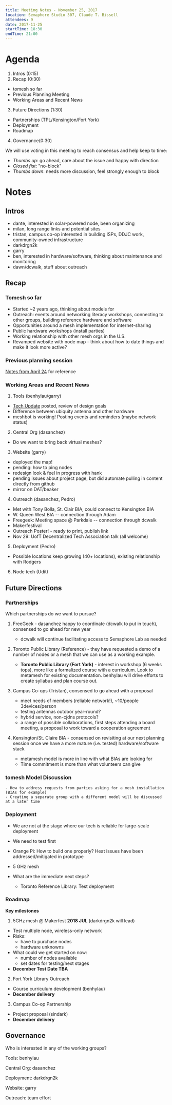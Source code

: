 ```yaml
---
title: Meeting Notes - November 25, 2017
location: Semaphore Studio 307, Claude T. Bissell
attendees: 9
date: 2017-11-25
startTime: 18:30
endTime: 21:00
---
```


# Agenda

1. Intros (0:15)
2. Recap (0:30)
  - tomesh so far
  - Previous Planning Meeting
  - Working Areas and Recent News
3. Future Directions (1:30)
  - Partnerships (TPL/Kensington/Fort York)
  - Deployment 
  - Roadmap
4. Governance(0:30)  

We will use voting in this meeting to reach consensus and help keep to time:
- _Thumbs up_: go ahead, care about the issue and happy with direction
- _Closed fist_: "no-block"
- _Thumbs down_: needs more discussion, feel strongly enough to block

# Notes

## Intros

- dante, interested in solar-powered node, been organizing
- milan, long range links and potential sites
- tristan, campus co-op interested in building ISPs, DDJC work, community-owned infrastructure
- darkdrgn2k
- garry
- ben, interested in hardware/software, thinking about maintenance and monitoring
- dawn/dcwalk, stuff about outreach

## Recap
### Tomesh so far
- Started ~2 years ago, thinking about models for 
- Outreach: events around networking literacy workshops, connecting to other groups, building reference hardware and software
- Opportunities around a mesh implementation for internet-sharing
- Public hardware workshops (install parties)
- Working relationship with other mesh orgs in the U.S.
- Revamped website with node map - think about how to date things and make it look more active?

### Previous planning session
[Notes from April 24](https://github.com/tomeshnet/documents/blob/master/meeting_notes/20161112_planning-meeting-notes.md) for reference

### Working Areas and Recent News

1. Tools (benhylau/garry)

- [Tech Update](https://github.com/tomeshnet/documents/blob/e7fed3ae3b6c64a3cda2f9308f3234ca7ceaad10/technical/20171122_tomesh-tech-status-update.md) posted, review of design goals
- Difference between ubiquity antenna and other hardware 
- meshbot is working! Posting events and reminders (maybe network status)

2. Central Org (dasanchez)

  - Do we want to bring back virtual meshes?

3. Website (garry)

- deployed the map!
- pending: how to ping nodes
- redesign look & feel in progress with hank
- pending issues about project page, but did automate pulling in content directly from github
- mirror on DAT/beaker

4. Outreach (dasanchez, Pedro)

- Met with Tony Bolla, St. Clair BIA, could connect to Kensington BIA
- W. Queen West BIA -- connection through Adam
- Freegeek: Meeting space @ Parkdale -- connection through dcwalk
- Makerfestival
- Outreach Poster! - ready to print, publish link
- Nov 29: UofT Decentralized Tech Association talk (all welcome)

5. Deployment (Pedro)

- Possible locations keep growing (40+ locations), existing relationship with Rodgers

6. Node tech (Udit)

## Future Directions

### Partnerships

Which partnerships do we want to pursue?
1. FreeGeek - dasanchez happy to coordinate (dcwalk to put in touch), consensed to go ahead for new year
    - dcwalk will continue facilitating access to Semaphore Lab as needed
2. Toronto Public Library (Reference) - they have requested a demo of a number of nodes or a mesh that we can use as a working example.

    - **Toronto Public Library (Fort York)** - interest in workshop (6 weeks tops), more like a formalized course with a curriculum. Look to metamesh for existing documentation. benhylau will drive efforts to create syllabus and plan course out.

3. Campus Co-ops (Tristan), consensed to go ahead with a proposal
    - meet needs of members (reliable network!), ~10/people 3devices/person
    - testing antennas outdoor year-round?
    - hybrid service, non-cjdns protocols?
    - a range of possible collaborations, first steps attending a board meeting, a proposal to work toward a cooperation agreement
      
4. Kensington/St. Claire BIA - consensed on revisiting at our next planning session once we have a more mature (i.e. tested) hardware/software stack
    - metamesh model is more in line with what BIAs are looking for
    - Time commitment is more than what volunteers can give
  
### tomesh Model Discussion

	- How to address requests from parties asking for a mesh installation (BIAs for example)
	- Creating a separate group with a different model will be discussed at a later time

### Deployment

- We are not at the stage where our tech is reliable for large-scale deployment
- We need to test first
- Orange Pi: How to build one properly? Heat issues have been addressed/mitigated in prototype
- 5 GHz mesh 
  
- What are the immediate next steps?
  - Toronto Reference Library:  Test deployment

### Roadmap

**Key milestones**

1. 5GHz mesh @ Makerfest **2018 JUL** (darkdrgn2k will lead)
- Test multiple node, wireless-only network
- Risks:
    - have to purchase nodes
    - hardware unknowns
- What could we get started on now:
    - number of nodes available
    - set dates for testing/next stages
- **December Test Date TBA**
  
2. Fort York Library Outreach
- Course curriculum development (benhylau)
- **December delivery**
  
3. Campus Co-op Partnership
- Project proposal (sindark)
- **December delivery**

## Governance

Who is interested in any of the working groups?

Tools: benhylau

Central Org: dasanchez

Deployment: darkdrgn2k

Website: garry

Outreach: team effort

